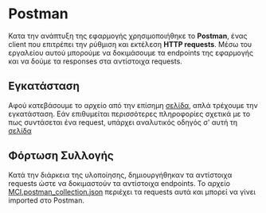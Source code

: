# Postman
Κατα την ανάπτυξη της εφαρμογής χρησιμοποιήθηκε το **Postman**, ένας client που επιτρέπει την ρύθμιση και εκτέλεση **HTTP requests**. Μέσω του εργαλείου αυτού μπορούμε να δοκιμάσουμε τα endpoints της εφαρμογής και να δούμε τα responses στα αντίστοιχα requests.

## Εγκατάσταση
Αφού κατεβάσουμε το αρχείο από την επίσημη [σελίδα](https://www.getpostman.com/downloads/), απλά τρέχουμε την εγκατάσταση.
Εάν επιθυμείται περισσότερες πληροφορίες σχετικά με το πως συντάσεται ένα request, υπάρχει αναλυτικός οδηγός σ' αυτή τη [σελίδα](https://learning.getpostman.com/docs/postman/sending-api-requests/requests/)

## Φόρτωση Συλλογής
Κατά την διάρκεια της υλοποίησης, δημιουργήθηκαν τα αντίστοιχα requests ώστε να δοκιμαστούν τα αντίστοιχα endpoints.
Το αρχείο [MCI.postman_collection.json](MCI.postman_collection.json) περιέχει τα requests αυτά και μπορεί να γίνει imported στο Postman.

